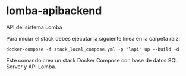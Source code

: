 # lomba-apibackend
API del sistema Lomba

Para iniciar el stack debes ejecutar la siguiente línea en la carpeta raíz:

```console
docker-compose -f stack_local_compose.yml -p "lapi" up --build -d
```

Este comando crea un stack Docker Compose con base de datos SQL Server y API Lomba. 